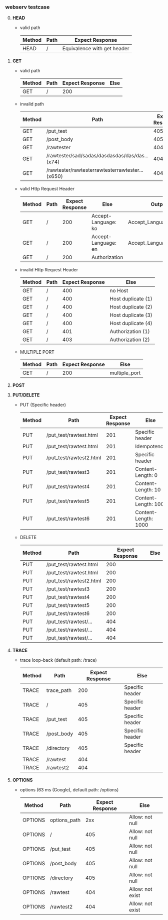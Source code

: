 ### webserv testcase

0. **HEAD**

   - valid path

     | Method  | Path    | Expect Response             |
     | ------- | ------- | --------------------------- |
     | HEAD    | /       | Equivalence with get header |

1. **GET**

   - valid path

     | Method  | Path    | Expect Response  | Else |
     | ------- | ------- | ---------------- | ---- |
     | GET     | /       | 200              |      |

   - invalid path

     | Method  | Path       | Expect Response  | Else |
     | ------- | ---------- | ---------------- | ---- |
     | GET     | /put_test  | 405              |      |
     | GET     | /post_body | 405              |      |
     | GET     | /rawtester | 404              |      |
     | GET     | /rawtester/sad/sadas/dasdasdas/das/das...(x74)  | 404              |      |
     | GET     | /rawtester/rawtesterrawtesterrawtester...(x650)  | 404              |      |

   - valid Http Request Header

     | Method  | Path    | Expect Response  | Else                | Output                  |
     | ------- | ------- | ---------------- | ------------------- | ----------------------- |
     | GET     | /       | 200              | Accept-Language: ko | Accept_Language_ko.html |
     | GET     | /       | 200              | Accept-Language: en | Accept_Language_en.html |
     | GET     | /       | 200              | Authorization       |                         |

   - invalid Http Request Header

     | Method  | Path    | Expect Response  | Else     |
     | ------- | ------- | ---------------- | -------- |
     | GET     | /       | 400              | no Host  |
     | GET     | /       | 400              | Host duplicate (1)|
     | GET     | /       | 400              | Host duplicate (2)|
     | GET     | /       | 400              | Host duplicate (3)|
     | GET     | /       | 400              | Host duplicate (4)|
     | GET     | /       | 401              | Authorization  (1)|
     | GET     | /       | 403              | Authorization  (2)|

   - MULTIPLE PORT

     | Method  | Path    | Expect Response  | Else          |
     | ------- | ------- | ---------------- | ------------- |
     | GET     | /       | 200              | multiple_port |

3. **POST**

4. **PUT/DELETE**

   - PUT (Specific header)

     | Method  | Path                         | Expect Response  | Else            |
     | ------- | ---------------------------- | ---------------- | --------------- |
     | PUT     | /put_test/rawtest.html       | 201              | Specific header      |
     | PUT     | /put_test/rawtest.html       | 201              | Idempotency          |
     | PUT     | /put_test/rawtest2.html      | 201              | Specific header      |
     | PUT     | /put_test/rawtest3           | 201              | Content-Length: 0    |
     | PUT     | /put_test/rawtest4           | 201              | Content-Length: 10   |
     | PUT     | /put_test/rawtest5           | 201              | Content-Length: 100  |
     | PUT     | /put_test/rawtest6           | 201              | Content-Length: 1000 |

   - DELETE

     | Method  | Path                         | Expect Response  | Else            |
     | ------- | ---------------------------- | ---------------- | --------------- |
     | PUT     | /put_test/rawtest.html       | 200              |                 |
     | PUT     | /put_test/rawtest.html       | 200              |                 |
     | PUT     | /put_test/rawtest2.html      | 200              |                 |
     | PUT     | /put_test/rawtest3           | 200              |                 |
     | PUT     | /put_test/rawtest4           | 200              |                 |
     | PUT     | /put_test/rawtest5           | 200              |                 |
     | PUT     | /put_test/rawtest6           | 200              |                 |
     | PUT     | /put_test/rawtest/...        | 404              |                 |
     | PUT     | /put_test/rawtest/...        | 404              |                 |
     | PUT     | /put_test/rawtest/...        | 404              |                 |

5. **TRACE**

   - trace loop-back (default path: /trace)

     | Method  | Path       | Expect Response  | Else             |
     | ------- | ---------- | ---------------- | ---------------- |
     | TRACE   | trace_path | 200              | Specific header  |
     | TRACE   | /          | 405              | Specific header  |
     | TRACE   | /put_test  | 405              | Specific header  |
     | TRACE   | /post_body | 405              | Specific header  |
     | TRACE   | /directory | 405              | Specific header  |
     | TRACE   | /rawtest   | 404              |                  |
     | TRACE   | /rawtest2  | 404              |                  |

6. **OPTIONS**

   - options (63 ms (Google), default path: /options)

     | Method  | Path         | Expect Response  | Else                   |
     | ------- | ------------ | ---------------- | ---------------------- |
     | OPTIONS | options_path | 2xx              | Allow: not null        |
     | OPTIONS | /            | 405              | Allow: not null        |
     | OPTIONS | /put_test    | 405              | Allow: not null        |
     | OPTIONS | /post_body   | 405              | Allow: not null        |
     | OPTIONS | /directory   | 405              | Allow: not null        |
     | OPTIONS | /rawtest     | 404              | Allow: not exist       |
     | OPTIONS | /rawtest2    | 404              | Allow: not exist       |
